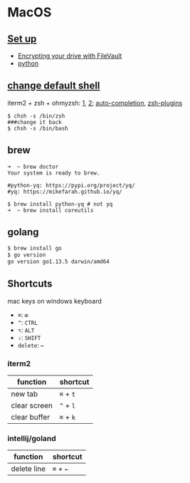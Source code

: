 # MacOS

## [Set up](https://redhat.service-now.com/help?id=kb_article&sys_id=87e9f72bc91c860076770fb559cc8ad9)
* [Encrypting your drive with FileVault](https://redhat.service-now.com/help?id=kb_article&sysparm_article=KB0000970)
* [python](python.md#on-mac)

## [change default shell](https://www.howtogeek.com/444596/how-to-change-the-default-shell-to-bash-in-macos-catalina/)

iterm2 + zsh + ohmyzsh: [1](https://medium.com/ayuth/iterm2-zsh-oh-my-zsh-the-most-power-full-of-terminal-on-macos-bdb2823fb04c), [2](https://www.freecodecamp.org/news/how-to-configure-your-macos-terminal-with-zsh-like-a-pro-c0ab3f3c1156/);
[auto-completion](https://scriptingosx.com/2019/07/moving-to-zsh-part-5-completions/), [zsh-plugins](https://github.com/ohmyzsh/ohmyzsh/wiki/Plugins)



```
$ chsh -s /bin/zsh
###change it back
$ chsh -s /bin/bash

```

## brew

```
➜  ~ brew doctor
Your system is ready to brew.

#python-yq: https://pypi.org/project/yq/
#yq: https://mikefarah.github.io/yq/

$ brew install python-yq # not yq
➜  ~ brew install coreutils
```

## golang

```bash
$ brew install go
$ go version
go version go1.13.5 darwin/amd64
```

## Shortcuts

mac keys on windows keyboard
* `⌘`: `⊞`
* `^`: `CTRL`
* `⌥`: `ALT`
* `⇧`: `SHIFT`
* `delete`: `←`

### iterm2

**function** | **shortcut**
-------- | --------
new tab | `⌘` + `t`
clear screen | `^` + `l`
clear buffer | `⌘` + `k`

### intellij/goland

**function** | **shortcut**
-------- | --------
delete line | `⌘` + `←`

